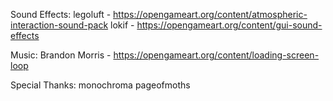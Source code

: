 
Sound Effects:
	legoluft - https://opengameart.org/content/atmospheric-interaction-sound-pack
	lokif - https://opengameart.org/content/gui-sound-effects

Music:
	Brandon Morris - https://opengameart.org/content/loading-screen-loop


Special Thanks:
	monochroma
	pageofmoths